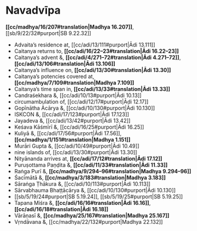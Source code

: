 # Navadvīpa

**[[cc/madhya/16/207#translation|Madhya 16.207]]**, [[sb/9/22/32#purport|SB 9.22.32]]

* Advaita’s residence at, [[cc/adi/13/111#purport|Ādi 13.111]]
* Caitanya returns to, **[[cc/adi/16/22–23#translation|Ādi 16.22–23]]**
* Caitanya’s advent &, **[[cc/adi/4/271–72#translation|Ādi 4.271–72]]**, **[[cc/adi/13/106#translation|Ādi 13.106]]**
* Caitanya’s influence on, **[[cc/adi/13/30#translation|Ādi 13.30]]**
* Caitanya’s potencies covered at, **[[cc/madhya/7/109#translation|Madhya 7.109]]**
* Caitanya’s time span in, **[[cc/adi/13/33#translation|Ādi 13.33]]**
* Candraśekhara &, [[cc/adi/10/13#purport|Ādi 10.13]]
* circumambulation of, [[cc/adi/12/17#purport|Ādi 12.17]]
* Gopīnātha Ācārya &, [[cc/adi/10/130#purport|Ādi 10.130]]
* ISKCON &, [[cc/adi/17/123#purport|Ādi 17.123]]
* Jayadeva &, [[cc/adi/13/42#purport|Ādi 13.42]]
* Keśava Kāśmīrī &, [[cc/adi/16/25#purport|Ādi 16.25]]
* Kuliyā &, [[cc/adi/17/56#purport|Ādi 17.56]], **[[cc/madhya/1/151#translation|Madhya 1.151]]**
* Murāri Gupta &, [[cc/adi/10/49#purport|Ādi 10.49]]
* nine islands of, [[cc/adi/13/30#purport|Ādi 13.30]]
* Nityānanda arrives at, **[[cc/adi/17/12#translation|Ādi 17.12]]**
* Puruṣottama Paṇḍita &, **[[cc/adi/11/33#translation|Ādi 11.33]]**
* Raṅga Purī &, **[[cc/madhya/9/294–96#translation|Madhya 9.294–96]]**
* Śacīmātā &, **[[cc/madhya/3/183#translation|Madhya 3.183]]**
* Sāraṅga Ṭhākura &, [[cc/adi/10/113#purport|Ādi 10.113]]
* Sārvabhauma Bhaṭṭācārya &, [[cc/adi/10/130#purport|Ādi 10.130]]
*  [[sb/5/19/24#purport|SB 5.19.24]], [[sb/5/19/25#purport|SB 5.19.25]]
* Tapana Miśra &, **[[cc/adi/16/16#translation|Ādi 16.16]]**, **[[cc/adi/16/18#translation|Ādi 16.18]]**
* Vārāṇasī &, **[[cc/madhya/25/167#translation|Madhya 25.167]]**
* Vṛndāvana &, [[cc/madhya/22/132#purport|Madhya 22.132]]
